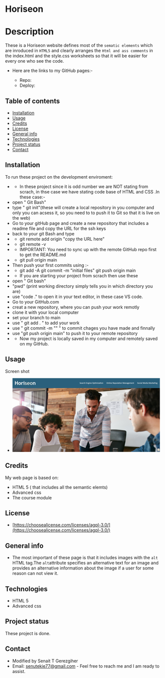 # Horiseon

# Description

  These is a Horiseon website defines most of the `sematic elements` which are inroduced in `HTML5` and clearly arranges the `Html and ass comments` in the index.html and the style.css worksheets so that it will be easier for every one who see the code. 

  

* Here are the links to my GitHub pages:-

   * Repo: 
   * Deploy: 

## Table of contents

* [Installation](#installation)
* [Usage](#usage)
* [Credits](#credits)
* [License](#license)
* [General info](#genral-info)
* [Technologies](#technologies)
* [Project status](#project-status)
* [Contact](#contact)

## Installation
To run these project on the development enviroment:
* * In these project since it is odd number we are NOT stating from scrach, in thse case we have stating code base of HTML and CSS .In these case:-
* open " Git Bash"
* type " git init"(these will create a local repository in you computer and only you can acsess it, so you need to to push it to Git so that it is live on the web)
* Go to your gitHub page and create a new repository that includes a readme file and copy the URL for the ssh keys
* back to your git Bash and type
* * git remote add origin "copy the URL here"
* * git remote -v
* * IMPORTANT: You need to sync up with the remote GitHub repo first to get the README.md
* * git pull origin main
* Then push your first commits using :-
* * git add -A
    git commit -m "initial files"
    git push origin main
* * If you are starting your project from scrach then use these
* open " Git bash"
* "pwd" (print working directory simply tells you in which directory you are)
* use "code ."  to open it in your text editor, in these case VS code.
* Go to your GitHub.com 
* creat a new repository, where you can push your work remotly
* clone it with your local computer
* set your branch to main
* use " git add . " to add your work
* use " git commit -m "" " to commit chages you have made and finnally
* use "git push origin main" to push it to your remote repository
* * Now my project is locally saved in my computer and remotely saved on my GitHub.

## Usage 
Screen shot 
* ![Horiseon](./assets/images/horiseon.png)


## Credits
My web page is based on:
 * HTML 5 ( that includes all the semantic elemts)
 * Advanced css
 * The course module

 ## License
* [https://choosealicense.com/licenses/agpl-3.0/](https://choosealicense.com/licenses/agpl-3.0/)


## General info

* The most important of these page is that it includes images with the `alt` HTML tag.The `alt`attribute specifies an alternative text for an image and provides an alternative information about the image if a user for some reason can not view it.
  
  

## Technologies
 * HTML 5 
 * Advanced css


## Project status
These project is done.


## Contact
 * Modified by Senait T Gerezgiher 
 * Email: senutekie77@gmail.com - Feel free to reach me and I am ready to assist.



